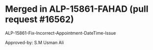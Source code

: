 # Merged in ALP-15861-FAHAD (pull request #16562)

ALP-15861-Fix-Incorrect-Appointment-DateTime-Issue

Approved-by: S.M Usman Ali
